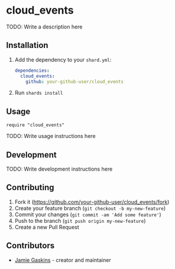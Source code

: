 # cloud_events

TODO: Write a description here

## Installation

1. Add the dependency to your `shard.yml`:

   ```yaml
   dependencies:
     cloud_events:
       github: your-github-user/cloud_events
   ```

2. Run `shards install`

## Usage

```crystal
require "cloud_events"
```

TODO: Write usage instructions here

## Development

TODO: Write development instructions here

## Contributing

1. Fork it (<https://github.com/your-github-user/cloud_events/fork>)
2. Create your feature branch (`git checkout -b my-new-feature`)
3. Commit your changes (`git commit -am 'Add some feature'`)
4. Push to the branch (`git push origin my-new-feature`)
5. Create a new Pull Request

## Contributors

- [Jamie Gaskins](https://github.com/your-github-user) - creator and maintainer
